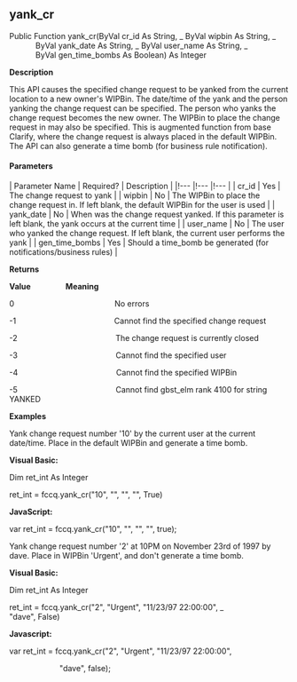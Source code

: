 yank_cr
-------

Public Function yank_cr(ByVal cr_id As String, _
			ByVal wipbin As String, _
            ByVal yank_date As String, _
			ByVal user_name As String, _
            ByVal gen_time_bombs As Boolean) As Integer

**Description**

This API causes the specified change request to be yanked from the current location to a new owner's WIPBin. The date/time of the yank and the person yanking the change request can be specified. The person who yanks the change request becomes the new owner. The WIPBin to place the change request in may also be specified. This is augmented function from base Clarify, where the change request is always placed in the default WIPBin. The API can also generate a time bomb (for business rule notification).

#### Parameters

| Parameter Name | Required? | Description |
|!--- |!--- |!--- |
| cr_id | Yes | The change request to yank |
| wipbin | No | The WIPBin to place the change request in. If left blank, the default WIPBin for the user is used |
| yank_date | No | When was the change request yanked. If this parameter is left blank, the yank occurs at the current time |
| user_name | No | The user who yanked the change request. If left blank, the current user performs the yank |
| gen_time_bombs | Yes | Should a time_bomb be generated (for notifications/business rules) |

**Returns**

**Value**                **Meaning**

0                                              No errors

-1                                             Cannot find the specified change request

-2                                             The change request is currently closed

-3                                             Cannot find the specified user

-4                                             Cannot find the specified WIPBin

-5                                             Cannot find gbst_elm rank 4100 for string YANKED

**Examples**

 Yank change request number '10' by the current user at the current date/time. Place in the default WIPBin and generate a time bomb.

**Visual Basic:**

Dim ret_int As Integer

ret_int = fccq.yank_cr("10", "", "", "", True)

**JavaScript:**

var ret_int = fccq.yank_cr("10", "", "", "", true);

 Yank change request number '2' at 10PM on November 23rd of 1997 by dave. Place in WIPBin 'Urgent', and don't generate a time bomb.

**Visual Basic:**

Dim ret_int As Integer

ret_int = fccq.yank_cr("2", "Urgent", "11/23/97 22:00:00", _
                       "dave", False)

**Javascript:**

var ret_int = fccq.yank_cr("2", "Urgent", "11/23/97 22:00:00",

                       "dave", false);